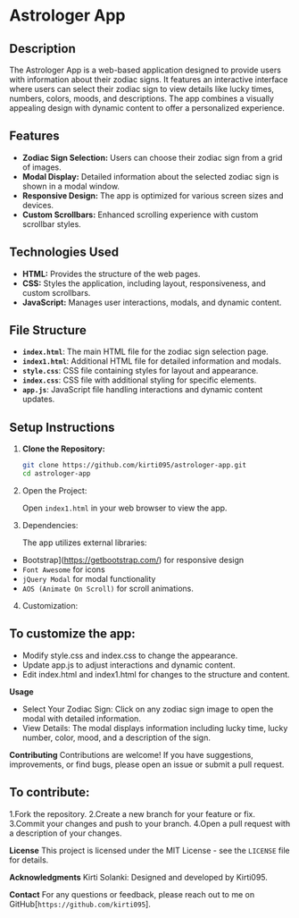 # Astrologer App

## Description

The Astrologer App is a web-based application designed to provide users with information about their zodiac signs. It features an interactive interface where users can select their zodiac sign to view details like lucky times, numbers, colors, moods, and descriptions. The app combines a visually appealing design with dynamic content to offer a personalized experience.

## Features

- **Zodiac Sign Selection:** Users can choose their zodiac sign from a grid of images.
- **Modal Display:** Detailed information about the selected zodiac sign is shown in a modal window.
- **Responsive Design:** The app is optimized for various screen sizes and devices.
- **Custom Scrollbars:** Enhanced scrolling experience with custom scrollbar styles.

## Technologies Used

- **HTML:** Provides the structure of the web pages.
- **CSS:** Styles the application, including layout, responsiveness, and custom scrollbars.
- **JavaScript:** Manages user interactions, modals, and dynamic content.

## File Structure

- **`index.html`**: The main HTML file for the zodiac sign selection page.
- **`index1.html`**: Additional HTML file for detailed information and modals.
- **`style.css`**: CSS file containing styles for layout and appearance.
- **`index.css`**: CSS file with additional styling for specific elements.
- **`app.js`**: JavaScript file handling interactions and dynamic content updates.

## Setup Instructions

1. **Clone the Repository:**

   ```bash
   git clone https://github.com/kirti095/astrologer-app.git
   cd astrologer-app

2. Open the Project:

   Open `index1.html` in your web browser to view the app.

3. Dependencies:

   The app utilizes external libraries:

  * Bootstrap](https://getbootstrap.com/) for responsive design
  * `Font Awesome` for icons
  * `jQuery Modal` for modal functionality
  * `AOS (Animate On Scroll)` for scroll animations.

4. Customization:

## To customize the app:

  * Modify style.css and index.css to change the appearance.
  * Update app.js to adjust interactions and dynamic content.
  * Edit index.html and index1.html for changes to the structure and content.

**Usage**
  * Select Your Zodiac Sign: Click on any zodiac sign image to open the modal with detailed information.
  * View Details: The modal displays information including lucky time, lucky number, color, mood, and a description of the sign.

**Contributing**
   Contributions are welcome! If you have suggestions, improvements, or find bugs, please open an issue or submit a pull request.

## To contribute:

  1.Fork the repository.
  2.Create a new branch for your feature or fix.
  3.Commit your changes and push to your branch.
  4.Open a pull request with a description of your changes.  

**License**
    This project is licensed under the MIT License - see the `LICENSE` file for details.

**Acknowledgments**
     Kirti Solanki: Designed and developed by Kirti095.

**Contact**
For any questions or feedback, please reach out to me on GitHub[`https://github.com/kirti095`].
